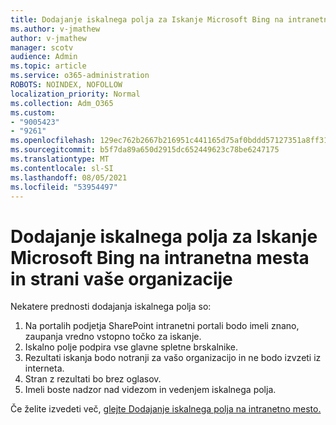 ```yaml
---
title: Dodajanje iskalnega polja za Iskanje Microsoft Bing na intranetna mesta in strani vaše organizacije
ms.author: v-jmathew
author: v-jmathew
manager: scotv
audience: Admin
ms.topic: article
ms.service: o365-administration
ROBOTS: NOINDEX, NOFOLLOW
localization_priority: Normal
ms.collection: Adm_O365
ms.custom:
- "9005423"
- "9261"
ms.openlocfilehash: 129ec762b2667b216951c441165d75af0bddd57127351a8ff31fc2793e4479d8
ms.sourcegitcommit: b5f7da89a650d2915dc652449623c78be6247175
ms.translationtype: MT
ms.contentlocale: sl-SI
ms.lasthandoff: 08/05/2021
ms.locfileid: "53954497"
---
```

# <a name="add-a-search-box-for-microsoft-search-in-bing-to-your-organizations-intranet-sites-and-pages"></a>Dodajanje iskalnega polja za Iskanje Microsoft Bing na intranetna mesta in strani vaše organizacije

Nekatere prednosti dodajanja iskalnega polja so:

1. Na portalih podjetja SharePoint intranetni portali bodo imeli znano, zaupanja vredno vstopno točko za iskanje.
2. Iskalno polje podpira vse glavne spletne brskalnike.
3. Rezultati iskanja bodo notranji za vašo organizacijo in ne bodo izvzeti iz interneta.
4. Stran z rezultati bo brez oglasov.
5. Imeli boste nadzor nad videzom in vedenjem iskalnega polja.

Če želite izvedeti več, [glejte Dodajanje iskalnega polja na intranetno mesto.](https://go.microsoft.com/fwlink/?linkid=2151387)
